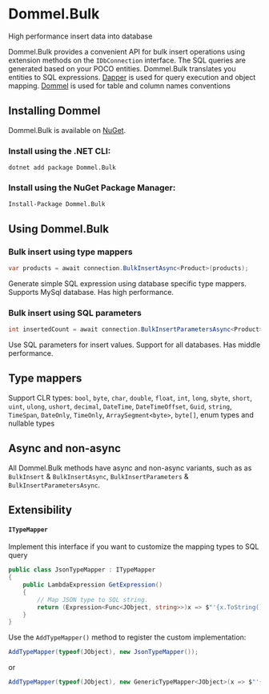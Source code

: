 # Dommel.Bulk
High performance insert data into database

Dommel.Bulk provides a convenient API for bulk insert operations using extension methods on the `IDbConnection` interface. The SQL queries are generated based on your POCO entities. Dommel.Bulk translates you entities to SQL expressions. [Dapper](https://github.com/StackExchange/Dapper) is used for query execution and object mapping. [Dommel](https://github.com/henkmollema/Dommel) is used for table and column names conventions

## Installing Dommel

Dommel.Bulk is available on [NuGet](https://www.nuget.org/packages/Dommel.Bulk).

### Install using the .NET CLI:
```
dotnet add package Dommel.Bulk
```

### Install using the NuGet Package Manager:
```
Install-Package Dommel.Bulk
```

## Using Dommel.Bulk

### Bulk insert using type mappers
```cs
var products = await connection.BulkInsertAsync<Product>(products);
```
Generate simple SQL expression using database specific type mappers. Supports MySql database. Has high performance.

### Bulk insert using SQL parameters
```cs
int insertedCount = await connection.BulkInsertParametersAsync<Product>(products);
```
Use SQL parameters for insert values. Support for all databases. Has middle performance.

## Type mappers

Support CLR types: `bool`, `byte`, `char`, `double`, `float`, `int`, `long`, `sbyte`, `short`, `uint`, `ulong`, `ushort`, `decimal`, `DateTime`, `DateTimeOffset`, `Guid`, `string`, `TimeSpan`, `DateOnly`, `TimeOnly`, `ArraySegment<byte>`, `byte[]`, enum types and nullable types

## Async and non-async
All Dommel.Bulk methods have async and non-async variants, such as as `BulkInsert` & `BulkInsertAsync`, `BulkInsertParameters` & `BulkInsertParametersAsync`.

## Extensibility
#### `ITypeMapper`
Implement this interface if you want to customize the mapping types to SQL query

```cs
public class JsonTypeMapper : ITypeMapper
{
    public LambdaExpression GetExpression()
    {
        // Map JSON type to SQL string.
        return (Expression<Func<JObject, string>>)x => $"'{x.ToString().Escape()}'";
    }
}
```

Use the `AddTypeMapper()` method to register the custom implementation:
```cs
AddTypeMapper(typeof(JObject), new JsonTypeMapper());
```
or
```cs
AddTypeMapper(typeof(JObject), new GenericTypeMapper<JObject>(x => $"'{x.ToString().Escape()}'"));
```